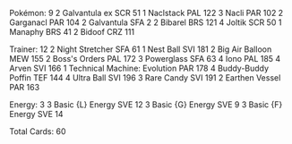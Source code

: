 Pokémon: 9
2 Galvantula ex SCR 51
1 Naclstack PAL 122
3 Nacli PAR 102
2 Garganacl PAR 104
2 Galvantula SFA 2
2 Bibarel BRS 121
4 Joltik SCR 50
1 Manaphy BRS 41
2 Bidoof CRZ 111

Trainer: 12
2 Night Stretcher SFA 61
1 Nest Ball SVI 181
2 Big Air Balloon MEW 155
2 Boss's Orders PAL 172
3 Powerglass SFA 63
4 Iono PAL 185
4 Arven SVI 166
1 Technical Machine: Evolution PAR 178
4 Buddy-Buddy Poffin TEF 144
4 Ultra Ball SVI 196
3 Rare Candy SVI 191
2 Earthen Vessel PAR 163

Energy: 3
3 Basic {L} Energy SVE 12
3 Basic {G} Energy SVE 9
3 Basic {F} Energy SVE 14

Total Cards: 60

